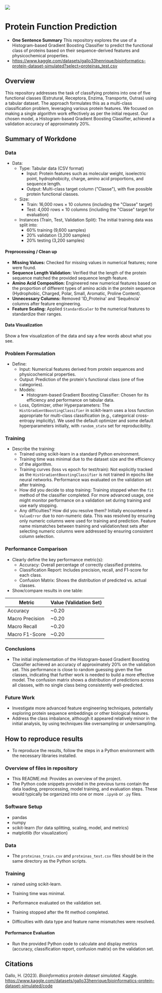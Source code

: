 ![](UTA-DataScience-Logo.png)

# Protein Function Prediction

* **One Sentence Summary** This repository explores the use of a Histogram-based Gradient Boosting Classifier to predict the functional class of proteins based on their sequence-derived features and physicochemical properties.
* https://www.kaggle.com/datasets/gallo33henrique/bioinformatics-protein-dataset-simulated?select=proteinas_test.csv

## Overview
This repository addresses the task of classifying proteins into one of five functional classes (Estrutural, Receptora, Enzima, Transporte, Outras) using a tabular dataset. The approach formulates this as a multi-class classification problem, leveraging various protein features. We focused on making a single algorithm work effectively as per the initial request. Our chosen model, a Histogram-based Gradient Boosting Classifier, achieved a validation accuracy of approximately 20%.

## Summary of Workdone


### Data

* Data:
    * Type: Tabular data (CSV format)
        * Input: Protein features such as molecular weight, isoelectric point, hydrophobicity, charge, amino acid proportions, and sequence length.
        * Output: Multi-class target column ("Classe"), with five possible protein functional classes.
    * Size:
        * Train: 16,000 rows × 10 columns (including the "Classe" target)
        * Test: 4,000 rows × 10 columns (including the "Classe" target for evaluation)
    * Instances (Train, Test, Validation Split): The initial training data was split into:
        * 60% training (9,600 samples)
        * 20% validation (3,200 samples)
        * 20% testing (3,200 samples)


#### Preprocessing / Clean up

* **Missing Values:** Checked for missing values in numerical features; none were found.
* **Sequence Length Validation:** Verified that the length of the protein sequence matched the provided sequence length feature.
* **Amino Acid Composition:** Engineered new numerical features based on the proportion of different types of amino acids in the protein sequence (Hydrophobic, Charged, Polar, Small, Aromatic, Proline Content).
* **Unnecessary Columns:** Removed 'ID_Proteína' and 'Sequência' columns after feature engineering.
* **Feature Scaling:** Applied `StandardScaler` to the numerical features to standardize their ranges.


#### Data Visualization

Show a few visualization of the data and say a few words about what you see.


### Problem Formulation

* Define:
    * Input: Numerical features derived from protein sequences and physicochemical properties.
    * Output: Prediction of the protein's functional class (one of five categories).
    * Models:
        * Histogram-based Gradient Boosting Classifier: Chosen for its efficiency and performance on tabular data.
    * Loss, Optimizer, other Hyperparameters: The `HistGradientBoostingClassifier` in scikit-learn uses a loss function appropriate for multi-class classification (e.g., categorical cross-entropy implicitly). We used the default optimizer and some default hyperparameters initially, with `random_state` set for reproducibility.


### Training

* Describe the training:
    * Trained using scikit-learn in a standard Python environment.
    * Training time was minimal due to the dataset size and the efficiency of the algorithm.
    * Training curves (loss vs epoch for test/train): Not explicitly tracked as the `HistGradientBoostingClassifier` is not trained in epochs like neural networks. Performance was evaluated on the validation set after training.
    * How did you decide to stop training: Training stopped when the `fit` method of the classifier completed. For more advanced usage, one might monitor performance on a validation set during training and use early stopping.
    * Any difficulties? How did you resolve them? Initially encountered a `ValueError` due to non-numeric data. This was resolved by ensuring only numeric columns were used for training and prediction. Feature name mismatches between training and validation/test sets after selecting numeric columns were addressed by ensuring consistent column selection.


### Performance Comparison

* Clearly define the key performance metric(s):
    * Accuracy: Overall percentage of correctly classified proteins.
    * Classification Report: Includes precision, recall, and F1-score for each class.
    * Confusion Matrix: Shows the distribution of predicted vs. actual classes.
* Show/compare results in one table:


| Metric        | Value (Validation Set) |
|---------------|------------------------|
| Accuracy      | ~0.20                  |
| Macro Precision | ~0.20                  |
| Macro Recall    | ~0.20                  |
| Macro F1-Score  | ~0.20                  |

### Conclusions

* The initial implementation of the Histogram-based Gradient Boosting Classifier achieved an accuracy of approximately 20% on the validation set. This performance is close to random guessing given the five classes, indicating that further work is needed to build a more effective model. The confusion matrix shows a distribution of predictions across all classes, with no single class being consistently well-predicted.

### Future Work

* Investigate more advanced feature engineering techniques, potentially exploring protein sequence embeddings or other biological features.
* Address the class imbalance, although it appeared relatively minor in the initial analysis, by using techniques like oversampling or undersampling.

## How to reproduce results
*  To reproduce the results, follow the steps in a Python environment with the necessary libraries installed.

### Overview of files in repository

* This README.md: Provides an overview of the project.
* The Python code snippets provided in the previous turns contain the data loading, preprocessing, model training, and evaluation steps. These would typically be organized into one or more `.ipynb` or `.py` files.


### Software Setup
* pandas
* numpy
* scikit-learn (for data splitting, scaling, model, and metrics)
* matplotlib (for visualization)


### Data
* The `proteinas_train.csv` and `proteinas_test.csv` files should be in the same directory as the Python scripts.


### Training

* rained using scikit-learn.

* Training time was minimal.

* Performance evaluated on the validation set.

* Training stopped after the fit method completed.

* Difficulties with data type and feature name mismatches were resolved.

#### Performance Evaluation

* Run the provided Python code to calculate and display metrics (accuracy, classification report, confusion matrix) on the validation set.


## Citations

Gallo, H. (2023). *Bioinformatics protein dataset simulated*. Kaggle. https://www.kaggle.com/datasets/gallo33henrique/bioinformatics-protein-dataset-simulated/code
